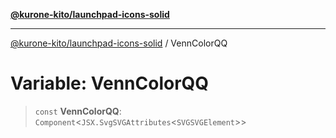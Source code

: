 [**@kurone-kito/launchpad-icons-solid**](../README.md)

***

[@kurone-kito/launchpad-icons-solid](../globals.md) / VennColorQQ

# Variable: VennColorQQ

> `const` **VennColorQQ**: `Component`\<`JSX.SvgSVGAttributes`\<`SVGSVGElement`\>\>

